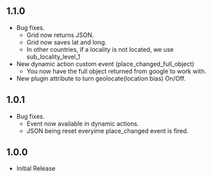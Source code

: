 ## 1.1.0

- Bug fixes.
  - Grid now returns JSON.
  - Grid now saves lat and long.
  - In other countries, if a locality is not located, we use sub_locality_level_1
- New dynamic action custom event (place_changed_full_object)
  - You now have the full object returned from google to work with.
- New plugin attribute to turn geolocate(location bias) On/Off.

## 1.0.1

- Bug fixes.
  - Event now available in dynamic actions.
  - JSON being reset everyime place_changed event is fired.


## 1.0.0

- Initial Release
